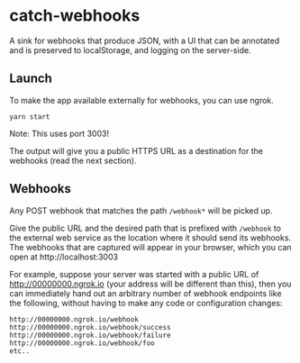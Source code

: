 # catch-webhooks

A sink for webhooks that produce JSON, with a UI that can be annotated 
and is preserved to localStorage, and logging on the server-side.


## Launch
To make the app available externally for webhooks, you can use ngrok.


```
yarn start
```
Note: This uses port 3003!

The output will give you a public HTTPS URL as a destination for the webhooks (read the next section).

## Webhooks

Any POST webhook that matches the path `/webhook*` will be picked up.

Give the public URL and the desired path that is prefixed with `/webhook` to the external web service as the location where it should send its webhooks.
The webhooks that are captured will appear in your browser, which you can open at http://localhost:3003

For example, suppose your server was started with a public URL of http://00000000.ngrok.io (your address will be different than this), then you can immediately hand out an arbitrary number of webhook endpoints like the following, without having to make any code or configuration changes:

```
http://00000000.ngrok.io/webhook
http://00000000.ngrok.io/webhook/success
http://00000000.ngrok.io/webhook/failure
http://00000000.ngrok.io/webhook/foo
etc..
```
